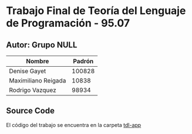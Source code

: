 # Trabajo Final de Teoría del Lenguaje de Programación - 95.07 

## Autor: Grupo NULL

| Nombre  | Padrón |
| ------------- | ------------- |
| Denise Gayet  | 100828  |
| Maximiliano Reigada  | 10838 |
| Rodrigo Vazquez  | 98934 |


## Source Code

El código del trabajo se encuentra en la carpeta [tdl-app](./tdl-app)
